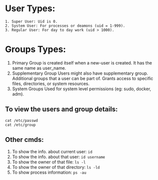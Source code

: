 # User Types:
```
1. Super User: Uid is 0.
2. System User: For processes or deamons (uid = 1-999).
3. Regular User: For day to day work (uid > 1000).
```
# Groups Types:
1. Primary Group is created itself when a new-user is created. It has the same name as user_name.
2. Supplementary Group	Users might also have supplementary group. Additional groups that a user can be part of. Grants access to specific files, directories, or system resources.
3. System Groups	Used for system level permissions (eg: sudo, docker, adm).

## To view the users and group details: 
```
cat /etc/passwd
cat /etc/group
```
## Other cmds:
1. To show the info. about current user: ```id```
2. To show the info. about that user: ```id username```
4. To show the owner of that file: ```ls -l```
5. To show the owner of that directory: ```ls -ld```
6. To show process information: ```ps -au```

